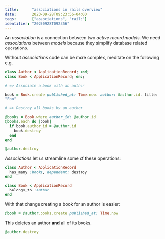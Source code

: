 ```yaml
---
title:      "associations in rails overview"
date:       2023-09-28T09:23:56-04:00
tags:       ["associations", "rails"]
identifier: "20230928T092356"
---
```


An *association* is a connection between two *active record models*.
We need *associations* between *models* because they simplify
database related operations.

Without *associations* code can be more complex, meditate on the
following e.g.

```ruby
class Author < ApplicationRecord; end;
class Book < ApplicationRecord; end;

# => Associate a book with an author

book = Book.create published_at: Time.now, author: @author.id, title:
"Foo"

# => Destroy all books by an author

@books = Book.where author_id: @author.id
@books.each do |book|
  if book.author_id = @author.id
    book.destroy
  end
end

@author.destroy
```

*Associations* let us streamline some of these operations:

```ruby
class Author < ApplicationRecord
  has_many :books, dependent: destroy
end

class Book < ApplicationRecord
  belongs_to :author
end
```

With that change creating a book for an author is easier:

```ruby
@book = @author.books.create published_at: Time.now
```

This deletes an author **and** all of its books.

```ruby
@author.destroy
```


